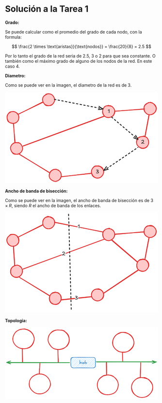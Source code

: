 # Solución a la Tarea 1

**Grado:**

Se puede calcular como el promedio del grado de cada nodo, con la formula:

$$
\frac{2 \times \text{aristas}}{\text{nodos}} = \frac{20}{8} = 2.5
$$

Por lo tanto el grado de la red seria de 2.5, 3 o 2 para que sea constante. O también como el máximo grado de alguno de los nodos de la red. En este caso 4.

**Diametro:**

Como se puede ver en la imagen, el diametro de la red es de 3.

![Diametro](./diameter.png)

**Ancho de banda de bisección:**

Como se puede ver en la imagen, el ancho de banda de bisección es de $3\times R$, siendo $R$ el ancho de banda de los enlaces.

![ancho de banda de bisección](./bisection.png)

**Topologia:**

![Topología](./topologia.png)
